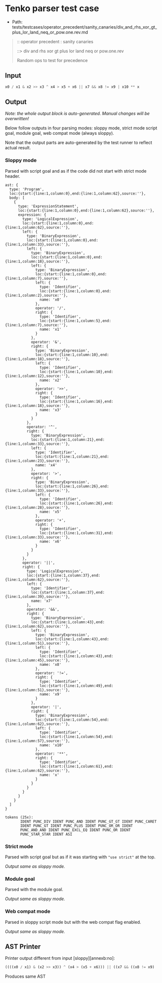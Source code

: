 # Tenko parser test case

- Path: tests/testcases/operator_precedent/sanity_canaries/div_and_rhs_xor_gt_plus_lor_land_neq_or_pow.one.rev.md

> :: operator precedent : sanity canaries
>
> ::> div and rhs xor gt plus lor land neq or pow.one.rev
>
> Random ops to test for precedence

## Input

`````js
x0 / x1 & x2 >> x3 ^ x4 > x5 + x6 || x7 && x8 != x9 | x10 ** x
`````

## Output

_Note: the whole output block is auto-generated. Manual changes will be overwritten!_

Below follow outputs in four parsing modes: sloppy mode, strict mode script goal, module goal, web compat mode (always sloppy).

Note that the output parts are auto-generated by the test runner to reflect actual result.

### Sloppy mode

Parsed with script goal and as if the code did not start with strict mode header.

`````
ast: {
  type: 'Program',
  loc:{start:{line:1,column:0},end:{line:1,column:62},source:''},
  body: [
    {
      type: 'ExpressionStatement',
      loc:{start:{line:1,column:0},end:{line:1,column:62},source:''},
      expression: {
        type: 'LogicalExpression',
        loc:{start:{line:1,column:0},end:{line:1,column:62},source:''},
        left: {
          type: 'BinaryExpression',
          loc:{start:{line:1,column:0},end:{line:1,column:33},source:''},
          left: {
            type: 'BinaryExpression',
            loc:{start:{line:1,column:0},end:{line:1,column:18},source:''},
            left: {
              type: 'BinaryExpression',
              loc:{start:{line:1,column:0},end:{line:1,column:7},source:''},
              left: {
                type: 'Identifier',
                loc:{start:{line:1,column:0},end:{line:1,column:2},source:''},
                name: 'x0'
              },
              operator: '/',
              right: {
                type: 'Identifier',
                loc:{start:{line:1,column:5},end:{line:1,column:7},source:''},
                name: 'x1'
              }
            },
            operator: '&',
            right: {
              type: 'BinaryExpression',
              loc:{start:{line:1,column:10},end:{line:1,column:18},source:''},
              left: {
                type: 'Identifier',
                loc:{start:{line:1,column:10},end:{line:1,column:12},source:''},
                name: 'x2'
              },
              operator: '>>',
              right: {
                type: 'Identifier',
                loc:{start:{line:1,column:16},end:{line:1,column:18},source:''},
                name: 'x3'
              }
            }
          },
          operator: '^',
          right: {
            type: 'BinaryExpression',
            loc:{start:{line:1,column:21},end:{line:1,column:33},source:''},
            left: {
              type: 'Identifier',
              loc:{start:{line:1,column:21},end:{line:1,column:23},source:''},
              name: 'x4'
            },
            operator: '>',
            right: {
              type: 'BinaryExpression',
              loc:{start:{line:1,column:26},end:{line:1,column:33},source:''},
              left: {
                type: 'Identifier',
                loc:{start:{line:1,column:26},end:{line:1,column:28},source:''},
                name: 'x5'
              },
              operator: '+',
              right: {
                type: 'Identifier',
                loc:{start:{line:1,column:31},end:{line:1,column:33},source:''},
                name: 'x6'
              }
            }
          }
        },
        operator: '||',
        right: {
          type: 'LogicalExpression',
          loc:{start:{line:1,column:37},end:{line:1,column:62},source:''},
          left: {
            type: 'Identifier',
            loc:{start:{line:1,column:37},end:{line:1,column:39},source:''},
            name: 'x7'
          },
          operator: '&&',
          right: {
            type: 'BinaryExpression',
            loc:{start:{line:1,column:43},end:{line:1,column:62},source:''},
            left: {
              type: 'BinaryExpression',
              loc:{start:{line:1,column:43},end:{line:1,column:51},source:''},
              left: {
                type: 'Identifier',
                loc:{start:{line:1,column:43},end:{line:1,column:45},source:''},
                name: 'x8'
              },
              operator: '!=',
              right: {
                type: 'Identifier',
                loc:{start:{line:1,column:49},end:{line:1,column:51},source:''},
                name: 'x9'
              }
            },
            operator: '|',
            right: {
              type: 'BinaryExpression',
              loc:{start:{line:1,column:54},end:{line:1,column:62},source:''},
              left: {
                type: 'Identifier',
                loc:{start:{line:1,column:54},end:{line:1,column:57},source:''},
                name: 'x10'
              },
              operator: '**',
              right: {
                type: 'Identifier',
                loc:{start:{line:1,column:61},end:{line:1,column:62},source:''},
                name: 'x'
              }
            }
          }
        }
      }
    }
  ]
}

tokens (25x):
       IDENT PUNC_DIV IDENT PUNC_AND IDENT PUNC_GT_GT IDENT PUNC_CARET
       IDENT PUNC_GT IDENT PUNC_PLUS IDENT PUNC_OR_OR IDENT
       PUNC_AND_AND IDENT PUNC_EXCL_EQ IDENT PUNC_OR IDENT
       PUNC_STAR_STAR IDENT ASI
`````

### Strict mode

Parsed with script goal but as if it was starting with `"use strict"` at the top.

_Output same as sloppy mode._

### Module goal

Parsed with the module goal.

_Output same as sloppy mode._

### Web compat mode

Parsed in sloppy script mode but with the web compat flag enabled.

_Output same as sloppy mode._

## AST Printer

Printer output different from input [sloppy][annexb:no]:

````js
((((x0 / x1) & (x2 >> x3)) ^ (x4 > (x5 + x6))) || ((x7 && ((x8 != x9) | (x10 ** x)))));
````

Produces same AST
